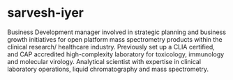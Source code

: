 # sarvesh-iyer

Business Development manager involved in strategic planning and business growth initiatives for open platform mass spectrometry products within the clinical research/ healthcare industry. Previously set up a CLIA certified, and CAP accredited high-complexity laboratory for toxicology, immunology and molecular virology. Analytical scientist with expertise in clinical laboratory operations, liquid chromatography and mass spectrometry. 
